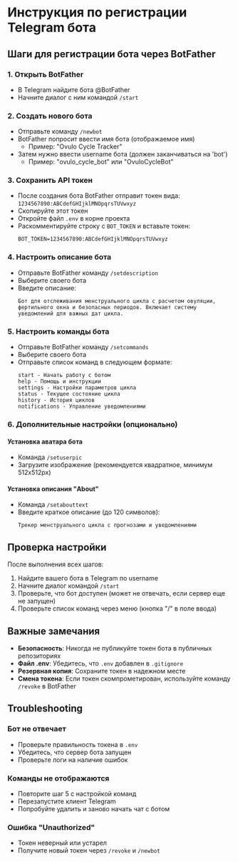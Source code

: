 # Инструкция по регистрации Telegram бота

## Шаги для регистрации бота через BotFather

### 1. Открыть BotFather
- В Telegram найдите бота @BotFather
- Начните диалог с ним командой `/start`

### 2. Создать нового бота
- Отправьте команду `/newbot`
- BotFather попросит ввести имя бота (отображаемое имя)
  - Пример: "Ovulo Cycle Tracker"
- Затем нужно ввести username бота (должен заканчиваться на 'bot')
  - Пример: "ovulo_cycle_bot" или "OvuloCycleBot"

### 3. Сохранить API токен
- После создания бота BotFather отправит токен вида: `1234567890:ABCdefGHIjklMNOpqrsTUVwxyz`
- Скопируйте этот токен
- Откройте файл `.env` в корне проекта
- Раскомментируйте строку с `BOT_TOKEN` и вставьте токен:
  ```
  BOT_TOKEN=1234567890:ABCdefGHIjklMNOpqrsTUVwxyz
  ```

### 4. Настроить описание бота
- Отправьте BotFather команду `/setdescription`
- Выберите своего бота
- Введите описание:
  ```
  Бот для отслеживания менструального цикла с расчетом овуляции, фертильного окна и безопасных периодов. Включает систему уведомлений для важных дат цикла.
  ```

### 5. Настроить команды бота
- Отправьте BotFather команду `/setcommands`
- Выберите своего бота
- Отправьте список команд в следующем формате:
  ```
  start - Начать работу с ботом
  help - Помощь и инструкции
  settings - Настройки параметров цикла
  status - Текущее состояние цикла
  history - История циклов
  notifications - Управление уведомлениями
  ```

### 6. Дополнительные настройки (опционально)

#### Установка аватара бота
- Команда `/setuserpic`
- Загрузите изображение (рекомендуется квадратное, минимум 512x512px)

#### Установка описания "About"
- Команда `/setabouttext`
- Введите краткое описание (до 120 символов):
  ```
  Трекер менструального цикла с прогнозами и уведомлениями
  ```

## Проверка настройки

После выполнения всех шагов:
1. Найдите вашего бота в Telegram по username
2. Начните диалог командой `/start`
3. Проверьте, что бот доступен (может не отвечать, если сервер еще не запущен)
4. Проверьте список команд через меню (кнопка "/" в поле ввода)

## Важные замечания

- **Безопасность**: Никогда не публикуйте токен бота в публичных репозиториях
- **Файл .env**: Убедитесь, что `.env` добавлен в `.gitignore`
- **Резервная копия**: Сохраните токен в надежном месте
- **Смена токена**: Если токен скомпрометирован, используйте команду `/revoke` в BotFather

## Troubleshooting

### Бот не отвечает
- Проверьте правильность токена в `.env`
- Убедитесь, что сервер бота запущен
- Проверьте логи на наличие ошибок

### Команды не отображаются
- Повторите шаг 5 с настройкой команд
- Перезапустите клиент Telegram
- Попробуйте удалить и заново начать чат с ботом

### Ошибка "Unauthorized"
- Токен неверный или устарел
- Получите новый токен через `/revoke` и `/newbot`